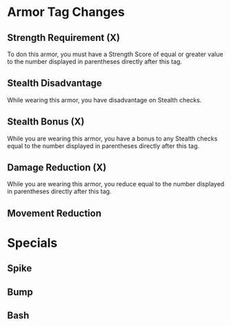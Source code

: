 # Armor Tag Changes
## Strength Requirement (X)
To don this armor, you must have a Strength Score of equal or greater value to the number displayed in parentheses directly after this tag.
## Stealth Disadvantage
While wearing this armor, you have disadvantage on Stealth checks.
## Stealth Bonus (X)
While you are wearing this armor, you have a bonus to any Stealth checks equal to the number displayed in parentheses directly after this tag.
## Damage Reduction (X)
While you are wearing this armor, you reduce  equal to the number displayed in parentheses directly after this tag.
## Movement Reduction
# Specials
## Spike
## Bump
## Bash